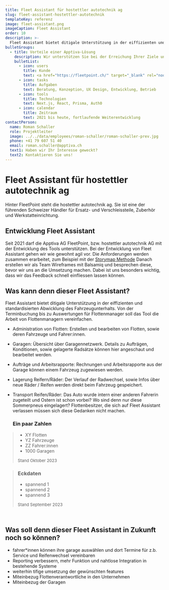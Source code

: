 ```yaml
---
title: Fleet Assistant für hostettler autotechnik ag
slug: fleet-assistant-hostettler-autotechnik
templateKey: referenz
image: fleet-assistant.png
imageCaption: Fleet Assistant
order: 10
description: >-
  Fleet Assistant bietet ditigale Unterstützung in der eiffizienten und standardisierten Abwicklung des Fahrzeugunterhalts.
bulletGroups:
  - title: Vorteile einer Apptiva-Lösung
    description: Wir unterstützen Sie bei der Erreichung Ihrer Ziele und arbeiten eng und direkt mit Ihnen zusammen.
    bulletList:
      - icon: users
        title: Kunde
        text: <a href="https://fleetpoint.ch/" target="_blank" rel="noopener noreferrer">Fleetpoint<a/><br/><a href="https://www.autotechnik.ch/" target="_blank" rel="noopener noreferrer">hostettler autotechnik ag<a/>
      - icon: tasks
        title: Aufgaben
        text: Beratung, Konzeption, UX Design, Entwicklung, Betrieb
      - icon: tools
        title: Technologien
        text: Next.js, React, Prisma, Auth0
      - icon: calendar
        title: Zeitraum
        text: 2021 bis heute, fortlaufende Weiterentwicklung
contactPerson:
  name: Roman Schaller
  role: Projektleiter
  image: ../../data/employees/roman-schaller/roman-schaller-prev.jpg
  phone: +41 79 607 51 40
  email: roman.schaller@apptiva.ch
  text1: Haben wir Ihr Interesse geweckt?
  text2: Kontaktieren Sie uns!
---
```


# Fleet Assistant für hostettler autotechnik ag

Hinter FleetPoint steht die hostettler autotechnik ag. Sie ist eine der führenden Schweizer Händler für Ersatz- und Verschleissteile, Zuberhör und Werkstatteinrichtung.

## Entwicklung Fleet Assistant

Seit 2021 darf die Apptiva AG FleetPoint, bzw. hostettler autotechnik AG mit der Entwicklung des Tools unterstützen. Bei der Entwicklung von Fleet Assistant gehen wir wie gewohnt agil vor. Die Anforderungen werden zusammen erarbeitet, zum Beispiel mit der [Storymap Methode](https://apptiva.ch/mehr-ueberblick-mit-storymap/) Danach erstellen wir als Team Wireframes mit Balsamiq und besprechen diese, bevor wir uns an die Umsetzung machen. Dabei ist uns besonders wichtig, dass wir das Feedback schnell einfliessen lassen können.

## Was kann denn dieser Fleet Assistant?

Fleet Assistant bietet ditigale Unterstützung in der eiffizienten und standardisierten Abwicklung des Fahrzeugunterhalts. Von der Terminbuchung bis zu Auswertungen für Flottenmanager soll das Tool die Arbeit von Flottenmanagern vereinfachen.

- Administration von Flotten: Erstellen und bearbeiten von Flotten, sowie deren Fahrzeuge und Fahrer:innen.
- Garagen: Übersicht über Garagennetzwerk. Details zu Aufträgen, Konditionen, sowie gelagerte Radsätze können hier angeschaut und bearbeitet werden.
- Aufträge und Arbeitsrapporte: Rechnungen und Arbeitsrapporte aus der Garage können einem Fahrzeug zugewiesen werden.
- Lagerung Reifern/Räder: Der Verlauf der Radwechsel, sowie Infos über neue Räder / Reifen werden direkt beim Fahrzeug gespeichert.
- Transport Reifen/Räder: Das Auto wurde intern einer anderen Fahrerin zugeteilt und Ostern ist schon vorbei? Wo sind denn nur diese Sommerpneus eingelagert? Flottenbesitzer, die sich auf Fleet Assistant verlassen müssen sich diese Gedanken nicht machen.

  ### Ein paar Zahlen

> - XY Flotten
> - YZ Fahrzeuge
> - ZZ Fahrer:innen
> - 1000 Garagen
>
> <p style="font-size:small">Stand Oktober 2023</p>

> ### Eckdaten
>
> - spannend 1
> - spannend 2
> - spannend 3
>
> <p style="font-size:small">Stand September 2023</p>

&nbsp;

## Was soll denn dieser Fleet Assistant in Zukunft noch so können?

- fahrer\*innen können ihre garage auswählen und dort Termine für z.b. Service und Reifenwechsel vereinbaren
- Reporting verbessern, mehr Funktion und nahtlose Integration in bestehende Systeme
- weiterhin tifige umsetzung der gewünschten features
- Miteinbezug Flottenverantwortliche in den Unternehmen
- Miteinbezug der Garagen
